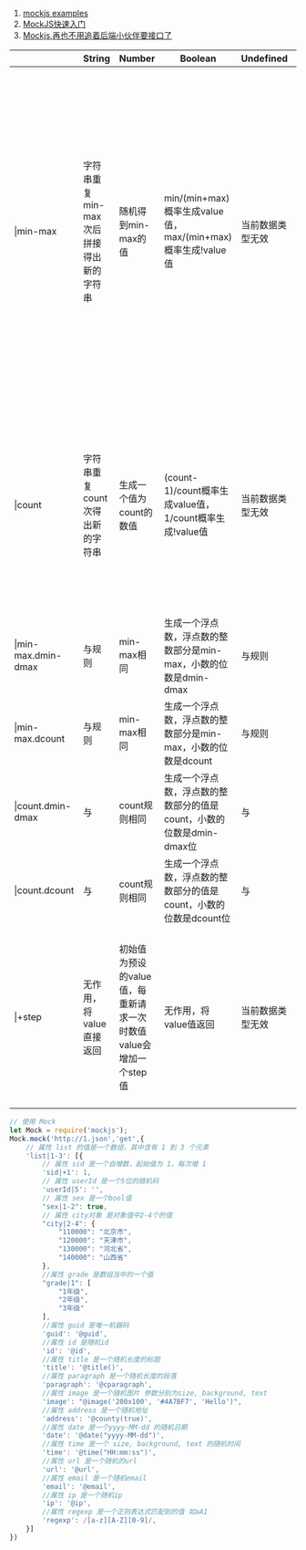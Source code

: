 1. [mockjs examples](http://mockjs.com/examples.html)
1. [MockJS快速入门](https://juejin.cn/post/6844903860343963655)
1. [Mockjs,再也不用追着后端小伙伴要接口了](https://juejin.cn/post/6844903492235034632)


|                    |         String          |                  Number                   |                     Boolean                      | Undefined |  Null   |                                    Object                                     |                      Array                       |    Function    |
|--------------------|-------------------------|-------------------------------------------|--------------------------------------------------|-----------|---------|-------------------------------------------------------------------------------|--------------------------------------------------|----------------|
|      \|min-max      | 字符串重复min-max次后拼接得出新的字符串 |               随机得到min-max的值               | min/(min+max)概率生成value值，max/(min+max)概率生成!value值 | 当前数据类型无效  | 返回null值 | 先在min-max中随机生成一个数值value，然后选取该对象的value个属性出来组成一个新的对象，若value大于该对象的属性个数，则将所有属性拿出来 | 先在min-max中随机生成一个数值value，然后将数组元素重复value次然后合并为一个数组 | 直接执行函数并返回了函数的值 |
|       \|count       |   字符串重复count次得出新的字符串    |              生成一个值为count的数值               |   (count-1)/count概率生成value值，1/count概率生成!value值   | 当前数据类型无效  | 返回null值 |              选取该对象的count个属性出来组成一个新的对象，若count大于该对象的属性个数，则将所有属性拿出来              |              将数组元素重复count次然后合并为一个数组              | 直接执行函数并返回了函数的值 |
| \|min-max.dmin-dmax |      与规则|min-max相同      | 生成一个浮点数，浮点数的整数部分是min-max，小数的位数是dmin-dmax  |                  与规则|min-max相同                   | 当前数据类型无效  | 返回null值 |                                 与规则|min-max相同                                 |                  与规则|min-max相同                   | 直接执行函数并返回了函数的值 |
|  \|min-max.dcount   |      与规则|min-max相同      |   生成一个浮点数，浮点数的整数部分是min-max，小数的位数是dcount   |                  与规则|min-max相同                   | 当前数据类型无效  | 返回null值 |                                 与规则|min-max相同                                 |                  与规则|min-max相同                   | 直接执行函数并返回了函数的值 |
|  \|count.dmin-dmax  |       与|count规则相同       | 生成一个浮点数，浮点数的整数部分的值是count，小数的位数是dmin-dmax位 |                   与|count规则相同                    | 当前数据类型无效  | 返回null值 |                                  与|count规则相同                                  |                   与|count规则相同                    | 直接执行函数并返回了函数的值 |
|   \|count.dcount    |       与|count规则相同       |  生成一个浮点数，浮点数的整数部分的值是count，小数的位数是dcount位   |                   与|count规则相同                    | 当前数据类型无效  | 返回null值 |                                  与|count规则相同                                  |                   与|count规则相同                    | 直接执行函数并返回了函数的值 |
|       \|+step       |     无作用，将value直接返回      |  初始值为预设的value值，每重新请求一次时数值value会增加一个step值  |                  无作用，将value值返回                   | 当前数据类型无效  | 返回null值 |                                 无作用，将value值返回                                 |   初始值为下标是预设的value的值，每重新请求一次时，下标value会增加一个step值   | 直接执行函数并返回了函数的值 |

```js
// 使用 Mock
let Mock = require('mockjs');
Mock.mock('http://1.json','get',{
    // 属性 list 的值是一个数组，其中含有 1 到 3 个元素
    'list|1-3': [{
        // 属性 sid 是一个自增数，起始值为 1，每次增 1
        'sid|+1': 1,
        // 属性 userId 是一个5位的随机码
        'userId|5': '',
        // 属性 sex 是一个bool值
        "sex|1-2": true,
        // 属性 city对象 是对象值中2-4个的值
        "city|2-4": {
            "110000": "北京市",
            "120000": "天津市",
            "130000": "河北省",
            "140000": "山西省"
        },
        //属性 grade 是数组当中的一个值
        "grade|1": [
            "1年级",
            "2年级",
            "3年级"
        ],
        //属性 guid 是唯一机器码
        'guid': '@guid',
        //属性 id 是随机id
        'id': '@id',
        //属性 title 是一个随机长度的标题
        'title': '@title()',
        //属性 paragraph 是一个随机长度的段落
        'paragraph': '@cparagraph',
        //属性 image 是一个随机图片 参数分别为size, background, text
        'image': "@image('200x100', '#4A7BF7', 'Hello')",
        //属性 address 是一个随机地址
        'address': '@county(true)',
        //属性 date 是一个yyyy-MM-dd 的随机日期
        'date': '@date("yyyy-MM-dd")',
        //属性 time 是一个 size, background, text 的随机时间
        'time': '@time("HH:mm:ss")',
        //属性 url 是一个随机的url
        'url': '@url',
        //属性 email 是一个随机email
        'email': '@email',
        //属性 ip 是一个随机ip
        'ip': '@ip',
        //属性 regexp 是一个正则表达式匹配到的值 如aA1
        'regexp': /[a-z][A-Z][0-9]/,
    }]
})
```
